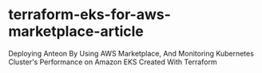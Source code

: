# terraform-eks-for-aws-marketplace-article
Deploying Anteon By Using AWS Marketplace, And Monitoring Kubernetes Cluster's Performance on Amazon EKS Created With Terraform
